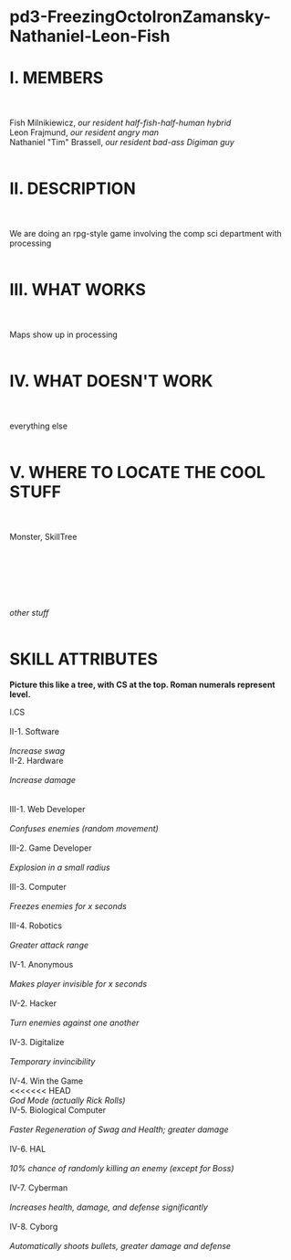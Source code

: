 <html>
<head>
<h1>
pd3-FreezingOctoIronZamansky-Nathaniel-Leon-Fish
</h1>
</head>

<body>
<h1>I. MEMBERS</h1><br><br>
Fish Milnikiewicz, <i>our resident half-fish-half-human hybrid</i><br>
Leon Frajmund, <i>our resident angry man</i><br>
Nathaniel "Tim" Brassell, <i>our resident bad-ass Digiman guy</i><br><br>
	
<h1>II. DESCRIPTION</h1><br><br>
We are doing an rpg-style game involving the comp sci department with processing<br><br>

<h1>III. WHAT WORKS</h1><br><br>
Maps show up in processing<br><br>


<h1>IV. WHAT DOESN'T WORK</h1><br><br>
everything else<br><br>

<h1>V. WHERE TO LOCATE THE COOL STUFF</h1><br><br>
Monster, SkillTree<br><br>


<br><br><br><br><br>
<i>other stuff</i><br><br>
<h1>SKILL ATTRIBUTES </h1>
<b>Picture this like a tree, with CS at the top. Roman numerals represent level.</b>
<p>
I.CS 
<br><br>
II-1. Software<br>
<br><i>Increase swag<br></i>
II-2. Hardware<br>
<br><i>Increase damage</i><br>
<br><br>
III-1. Web Developer<br>
	<br><i>Confuses enemies (random movement)</i><br><br>
III-2. Game Developer<br>
	<br><i>Explosion in a small radius</i><br><br>
III-3. Computer<br>
	<br><i>Freezes enemies for x seconds</i><br><br>
III-4. Robotics<br>
	<br><i>Greater attack range</i>
<br><br>
IV-1. Anonymous<br>
	<br><i>Makes player invisible for x seconds</i><br><br>
IV-2. Hacker<br>
	<br><i>Turn enemies against one another</i><br><br>
IV-3. Digitalize<br>
	<br><i>Temporary invincibility</i><br><br>
IV-4. Win the Game<br>
<<<<<<< HEAD
	<br><i>God Mode (actually Rick Rolls)</i><br>
IV-5. Biological Computer<br>
	<br><i>Faster Regeneration of Swag and Health; greater damage</i><br><br>
IV-6. HAL<br>
	<br><i>10% chance of randomly killing an enemy (except for Boss)</i><br><br>
IV-7. Cyberman<br>
	<br><i>Increases health, damage, and defense significantly</i><br><br>
IV-8. Cyborg<br>
	<br><i>Automatically shoots bullets, greater damage and defense</i><br><br>
</p>

</body>
</html>
